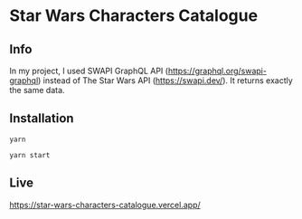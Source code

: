 # Star Wars Characters Catalogue

## Info
In my project, I used SWAPI GraphQL API (https://graphql.org/swapi-graphql) instead of The Star Wars API (https://swapi.dev/). It returns exactly the same data.

## Installation

```
yarn

yarn start
```

## Live
https://star-wars-characters-catalogue.vercel.app/